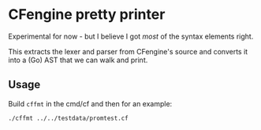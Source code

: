 # CFengine pretty printer

Experimental for now - but I believe I got *most* of the syntax elements right.

This extracts the lexer and parser from CFengine's source and converts it into a (Go) AST that we
can walk and print.

## Usage

Build `cffmt` in the cmd/cf and then for an example:

    ./cffmt ../../testdata/promtest.cf
